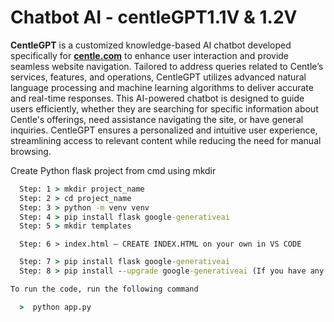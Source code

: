 # Chatbot AI - centleGPT1.1V & 1.2V

**CentleGPT** is a customized knowledge-based AI chatbot developed specifically for **[centle.com](https://centle.in/)** to enhance user interaction and provide seamless website navigation. Tailored to address queries related to Centle’s services, features, and operations, CentleGPT utilizes advanced natural language processing and machine learning algorithms to deliver accurate and real-time responses. This AI-powered chatbot is designed to guide users efficiently, whether they are searching for specific information about Centle's offerings, need assistance navigating the site, or have general inquiries. CentleGPT ensures a personalized and intuitive user experience, streamlining access to relevant content while reducing the need for manual browsing.

Create Python flask project from cmd using mkdir

```cmd
  Step: 1 > mkdir project_name
  Step: 2 > cd project_name
  Step: 3 > python -m venv venv
  Step: 4 > pip install flask google-generativeai
  Step: 5 > mkdir templates
```
```
  Step: 6 > index.html – CREATE INDEX.HTML on your own in VS CODE
```
```cmd
  Step: 7 > pip install flask google-generativeai
  Step: 8 > pip install --upgrade google-generativeai (If you have any upgrade errors just use this command and upgrade generativeai and flask)

To run the code, run the following command

  >  python app.py
```


  
    
    
    

